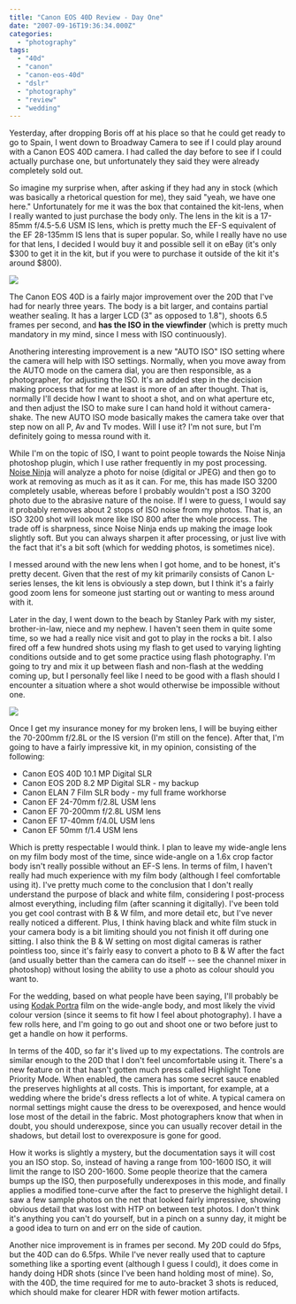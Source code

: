```yaml
---
title: "Canon EOS 40D Review - Day One"
date: "2007-09-16T19:36:34.000Z"
categories: 
  - "photography"
tags: 
  - "40d"
  - "canon"
  - "canon-eos-40d"
  - "dslr"
  - "photography"
  - "review"
  - "wedding"
---
```


Yesterday, after dropping Boris off at his place so that he could get ready to go to Spain, I went down to Broadway Camera to see if I could play around with a Canon EOS 40D camera. I had called the day before to see if I could actually purchase one, but unfortunately they said they were already completely sold out.

So imagine my surprise when, after asking if they had any in stock (which was basically a rhetorical question for me), they said "yeah, we have one here." Unfortunately for me it was the box that contained the kit-lens, when I really wanted to just purchase the body only. The lens in the kit is a 17-85mm f/4.5-5.6 USM IS lens, which is pretty much the EF-S equivalent of the EF 28-135mm IS lens that is super popular. So, while I really have no use for that lens, I decided I would buy it and possible sell it on eBay (it's only $300 to get it in the kit, but if you were to purchase it outside of the kit it's around $800).

[![](http://farm2.static.flickr.com/1317/1387733387_a9e9cde73f.jpg?v=0)](http://www.flickr.com/photos/duanestorey/1387733387/)

The Canon EOS 40D is a fairly major improvement over the 20D that I've had for nearly three years. The body is a bit larger, and contains partial weather sealing. It has a larger LCD (3" as opposed to 1.8"), shoots 6.5 frames per second, and **has the ISO in the viewfinder** (which is pretty much mandatory in my mind, since I mess with ISO continuously).

Anothering interesting improvement is a new "AUTO ISO" ISO setting where the camera will help with ISO settings. Normally, when you move away from the AUTO mode on the camera dial, you are then responsible, as a photographer, for adjusting the ISO. It's an added step in the decision making process that for me at least is more of an after thought. That is, normally I'll decide how I want to shoot a shot, and on what aperture etc, and then adjust the ISO to make sure I can hand hold it without camera-shake. The new AUTO ISO mode basically makes the camera take over that step now on all P, Av and Tv modes. Will I use it? I'm not sure, but I'm definitely going to messa round with it.

While I'm on the topic of ISO, I want to point people towards the Noise Ninja photoshop plugin, which I use rather frequently in my post processing. [Noise Ninja](http://farm2.static.flickr.com/1093/1389096313_010a5a1178.jpg?v=0) will analyze a photo for noise (digital or JPEG) and then go to work at removing as much as it as it can. For me, this has made ISO 3200 completely usable, whereas before I probably wouldn't post a ISO 3200 photo due to the abrasive nature of the noise. If I were to guess, I would say it probably removes about 2 stops of ISO noise from my photos. That is, an ISO 3200 shot will look more like ISO 800 after the whole process. The trade off is sharpness, since Noise Ninja ends up making the image look slightly soft. But you can always sharpen it after processing, or just live with the fact that it's a bit soft (which for wedding photos, is sometimes nice).

I messed around with the new lens when I got home, and to be honest, it's pretty decent. Given that the rest of my kit primarily consists of Canon L-series lenses, the kit lens is obviously a step down, but I think it's a fairly good zoom lens for someone just starting out or wanting to mess around with it.

Later in the day, I went down to the beach by Stanley Park with my sister, brother-in-law, niece and my nephew. I haven't seen them in quite some time, so we had a really nice visit and got to play in the rocks a bit. I also fired off a few hundred shots using my flash to get used to varying lighting conditions outside and to get some practice using flash photography. I'm going to try and mix it up between flash and non-flash at the wedding coming up, but I personally feel like I need to be good with a flash should I encounter a situation where a shot would otherwise be impossible without one.

[![](http://farm2.static.flickr.com/1093/1389096313_010a5a1178.jpg?v=0)](http://www.flickr.com/photos/duanestorey/1389096313/)

Once I get my insurance money for my broken lens, I will be buying either the 70-200mm f/2.8L or the IS version (I'm still on the fence). After that, I'm going to have a fairly impressive kit, in my opinion, consisting of the following:

- Canon EOS 40D 10.1 MP Digital SLR
- Canon EOS 20D 8.2 MP Digital SLR - my backup
- Canon ELAN 7 Film SLR body - my full frame workhorse
- Canon EF 24-70mm f/2.8L USM lens
- Canon EF 70-200mm f/2.8L USM lens
- Canon EF 17-40mm f/4.0L USM lens
- Canon EF 50mm f/1.4 USM lens

Which is pretty respectable I would think. I plan to leave my wide-angle lens on my film body most of the time, since wide-angle on a 1.6x crop factor body isn't really possible without an EF-S lens. In terms of film, I haven't really had much experience with my film body (although I feel comfortable using it). I've pretty much come to the conclusion that I don't really understand the purpose of black and white film, considering I post-process almost everything, including film (after scanning it digitally). I've been told you get cool contrast with B & W film, and more detail etc, but I've never really noticed a different. Plus, I think having black and white film stuck in your camera body is a bit limiting should you not finish it off during one sitting. I also think the B & W setting on most digital cameras is rather pointless too, since it's fairly easy to convert a photo to B & W after the fact (and usually better than the camera can do itself -- see the channel mixer in photoshop) without losing the ability to use a photo as colour should you want to.

For the wedding, based on what people have been saying, I'll probably be using [Kodak Portra](http://www.kodak.com/global/en/professional/products/films/portra/portraIndex.jhtml) film on the wide-angle body, and most likely the vivid colour version (since it seems to fit how I feel about photography). I have a few rolls here, and I'm going to go out and shoot one or two before just to get a handle on how it performs.

In terms of the 40D, so far it's lived up to my expectations. The controls are similar enough to the 20D that I don't feel uncomfortable using it. There's a new feature on it that hasn't gotten much press called Highlight Tone Priority Mode. When enabled, the camera has some secret sauce enabled the preserves highlights at all costs. This is important, for example, at a wedding where the bride's dress reflects a lot of white. A typical camera on normal settings might cause the dress to be overexposed, and hence would lose most of the detail in the fabric. Most photographers know that when in doubt, you should underexpose, since you can usually recover detail in the shadows, but detail lost to overexposure is gone for good.

How it works is slightly a mystery, but the documentation says it will cost you an ISO stop. So, instead of having a range from 100-1600 ISO, it will limit the range to ISO 200-1600. Some people theorize that the camera bumps up the ISO, then purposefully underexposes in this mode, and finally applies a modified tone-curve after the fact to preserve the highlight detail. I saw a few sample photos on the net that looked fairly impressive, showing obvious detail that was lost with HTP on between test photos. I don't think it's anything you can't do yourself, but in a pinch on a sunny day, it might be a good idea to turn on and err on the side of caution.

Another nice improvement is in frames per second. My 20D could do 5fps, but the 40D can do 6.5fps. While I've never really used that to capture something like a sporting event (although I guess I could), it does come in handy doing HDR shots (since I've been hand holding most of mine). So, with the 40D, the time required for me to auto-bracket 3 shots is reduced, which should make for clearer HDR with fewer motion artifacts.
